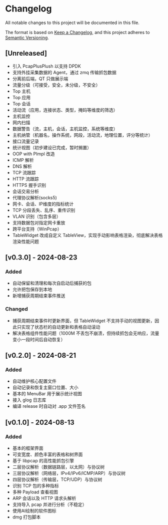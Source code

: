 # Changelog

All notable changes to this project will be documented in this file.

The format is based on [Keep a Changelog](https://keepachangelog.com/en/1.0.0/), and this project adheres to [Semantic Versioning](https://semver.org/spec/v2.0.0.html).

## [Unreleased]

- 引入 PcapPlusPlush 以支持 DPDK
- 支持外挂采集数据的 Agent，通过 zmq 传输抓包数据
- 分离前后端，QT 只做展示端
- 流量分级（可接受，安全，未分级，不安全）
- Top 主机
- Top 应用
- Top 会话
- 活动流（应用，连接状态、类型，掩码等维度的筛选）
- 主机监控
- 网内扫描
- 数据警告（流，主机，会话，主机监控，系统等维度）
- 主机纳管（机器名，操作系统，网段，活动流，地理位置，评分等统计）
- 接口流量记录
- 统计视图（初步建设已完成，暂时搁置）
- OOP with PImpl 改造
- ICMP 解析
- DNS 解析
- TCP 流跟踪
- HTTP 流跟踪
- HTTPS 握手识别
- 会话交易分析
- 代理协议解析(socks5)
- 网卡、会话、IP维度的指标统计
- TCP 分段丢失、乱序、重传识别
- VLAN 识别（包含多层）
- 支持数据包对指定网卡重放
- 跨平台支持（WinPcap）
- TableWidget 改成自定义 TableView，实现手动影响表格渲染，彻底解决表格渲染性能问题

## [v0.3.0] - 2024-08-23

### Added

- 自动保留和清理和每次自启动后捕获的包
- 允许把包保存到本地
- 新增捕获周期结束事件推送

### Changed

- 捕获周期结束事件时更新界面，但 TableWidget 不支持手动的视图更新，因此只实现了状态栏的自动更新和表格自动滚动
- 解决表格组件性能问题（1000M 不丢包不崩溃，但持续抓包会无响应，流量变小一段时间后自动恢复）

## [v0.2.0] - 2024-08-21

### Added

- 自动维护核心配置文件
- 自动记录和恢复主窗口位置、大小
- 基本的 MenuBar 用于展示统计视图
- 接入 glog 日志库
- 编译 release 时自动对 .app 文件签名

## [v0.1.0] - 2024-08-13

### Added

- 基本的框架界面
- 可变宽度、颜色丰富的表格和树界面
- 基于 libpcap 的高性能抓包引擎
- 二层协议解析（数据链路层，以太网）与协议树
- 三层协议解析（网络层，IPv4/IPv6/ICMP/ARP）与协议树
- 四层协议解析（传输层，TCP/UDP）与协议树
- 识别 TCP 包的多种指标
- 多种 Payload 查看视图
- ARP 会话以及 HTTP 请求头解析
- 支持导入 pcap 并进行分析（不稳定）
- 使用AI绘制的软件图标
- dmg 打包脚本
